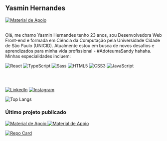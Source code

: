 ## Yasmin Hernandes
<a href="https://yasminhernandes.vercel.app">
  <img align="center" alt="Material de Apoio" src="https://img.shields.io/badge/Portfolio-f5f1ed?style=for-the-badge">
</a><br><br>

Olá, me chamo Yasmin Hernandes tenho 23 anos, sou Desenvolvedora Web Front-end e formada em Ciência da Computação pela Universidade Cidade de São Paulo (UNICID). Atualmente estou em busca de novos desafios e aprendizados para minha vida profissional - #AdoteumaSandy hahaha.
Minhas especialidades incluem: <br>

![React](https://img.shields.io/badge/React-000?style=for-the-badge&logo=react)
![TypeScript](https://img.shields.io/badge/TypeScript-000?style=for-the-badge&logo=typescript)
![Sass](https://img.shields.io/badge/Sass-000?style=for-the-badge&logo=sass)
![HTML5](https://img.shields.io/badge/HTML5-000?style=for-the-badge&logo=html5)
![CSS3](https://img.shields.io/badge/CSS3-000?style=for-the-badge&logo=css3&logoColor=264CE4)
![JavaScript](https://img.shields.io/badge/JavaScript-000?style=for-the-badge&logo=javascript)

##

<br>

[![LinkedIn](https://img.shields.io/badge/LinkedIn-000?style=for-the-badge&logo=linkedin&logoColor=0E76A8)](https://www.linkedin.com/in/yasminhernandes/)
[![Instagram](https://img.shields.io/badge/Instagram-000?style=for-the-badge&logo=instagram)](https://www.instagram.com/yasminhernandesdev/)

![Top Langs](https://github-readme-stats-git-masterrstaa-rickstaa.vercel.app/api/top-langs/?username=yasminhernandes&bg_color=000&border_color=30A3DC&title_color=E94D5F&text_color=FFF)

### Último projeto publicado 
<a href="https://greenmind-store.vercel.app">
  <img align="center" alt="Material de Apoio" src="https://img.shields.io/badge/Ver%20projeto%20completo-f5f1ed?style=for-the-badge">
</a>
<a href="https://github.com/yasminhernandes">
  <img align="center" alt="Material de Apoio" src="https://img.shields.io/badge/Ver%20 todos%20os%20projetos-252323?style=for-the-badge">
</a>

<br>

[![Repo Card](https://github-readme-stats.vercel.app/api/pin/?username=yasminhernandes&repo=greenmind-store&bg_color=000&border_color=30A3DC&show_icons=true&icon_color=30A3DC&title_color=E94D5F&text_color=fff)](https://github.com/yasminhernandes/greenmind-store)
